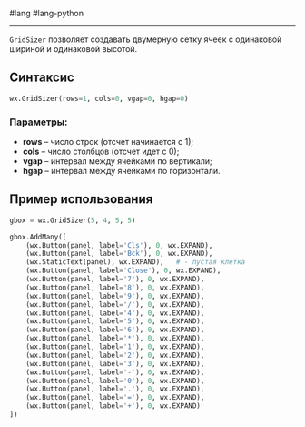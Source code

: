 #lang #lang-python 

---
`GridSizer` позволяет создавать двумерную сетку ячеек с одинаковой шириной и одинаковой высотой.

## Синтаксис

```python
wx.GridSizer(rows=1, cols=0, vgap=0, hgap=0)
```

### Параметры:

- **rows** – число строк (отсчет начинается с 1);
- **cols** – число столбцов (отсчет идет с 0);
- **vgap** – интервал между ячейками по вертикали;
- **hgap** – интервал между ячейками по горизонтали.

## Пример использования

```python
gbox = wx.GridSizer(5, 4, 5, 5)

gbox.AddMany([
    (wx.Button(panel, label='Cls'), 0, wx.EXPAND),
    (wx.Button(panel, label='Bck'), 0, wx.EXPAND),
    (wx.StaticText(panel), wx.EXPAND),   # - пустая клетка
    (wx.Button(panel, label='Close'), 0, wx.EXPAND),
    (wx.Button(panel, label='7'), 0, wx.EXPAND),
    (wx.Button(panel, label='8'), 0, wx.EXPAND),
    (wx.Button(panel, label='9'), 0, wx.EXPAND),
    (wx.Button(panel, label='/'), 0, wx.EXPAND),
    (wx.Button(panel, label='4'), 0, wx.EXPAND),
    (wx.Button(panel, label='5'), 0, wx.EXPAND),
    (wx.Button(panel, label='6'), 0, wx.EXPAND),
    (wx.Button(panel, label='*'), 0, wx.EXPAND),
    (wx.Button(panel, label='1'), 0, wx.EXPAND),
    (wx.Button(panel, label='2'), 0, wx.EXPAND),
    (wx.Button(panel, label='3'), 0, wx.EXPAND),
    (wx.Button(panel, label='-'), 0, wx.EXPAND),
    (wx.Button(panel, label='0'), 0, wx.EXPAND),
    (wx.Button(panel, label='.'), 0, wx.EXPAND),
    (wx.Button(panel, label='='), 0, wx.EXPAND),
    (wx.Button(panel, label='+'), 0, wx.EXPAND)
])
```

